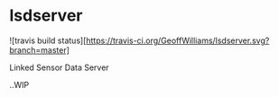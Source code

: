 # lsdserver

![travis build status][https://travis-ci.org/GeoffWilliams/lsdserver.svg?branch=master]

Linked Sensor Data Server

..WIP
